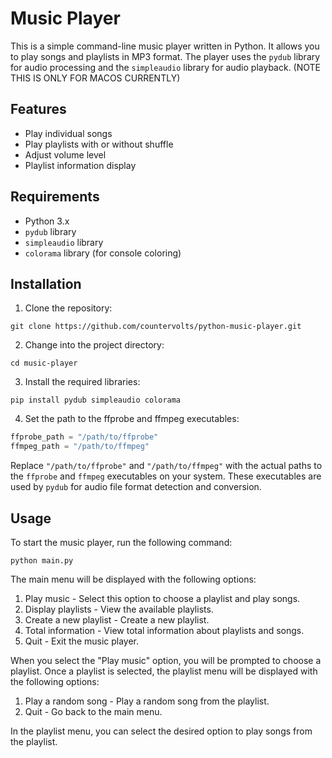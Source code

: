 # Music Player

This is a simple command-line music player written in Python. It allows you to play songs and playlists in MP3 format. The player uses the `pydub` library for audio processing and the `simpleaudio` library for audio playback. (NOTE THIS IS ONLY FOR MACOS CURRENTLY)

## Features

- Play individual songs
- Play playlists with or without shuffle
- Adjust volume level
- Playlist information display

## Requirements

- Python 3.x
- `pydub` library
- `simpleaudio` library
- `colorama` library (for console coloring)

## Installation

1. Clone the repository:

```shell
git clone https://github.com/countervolts/python-music-player.git
```

2. Change into the project directory:

```shell
cd music-player
```

3. Install the required libraries:

```shell
pip install pydub simpleaudio colorama
```

4. Set the path to the ffprobe and ffmpeg executables:

```python
ffprobe_path = "/path/to/ffprobe"
ffmpeg_path = "/path/to/ffmpeg"
```

Replace `"/path/to/ffprobe"` and `"/path/to/ffmpeg"` with the actual paths to the `ffprobe` and `ffmpeg` executables on your system. These executables are used by `pydub` for audio file format detection and conversion.

## Usage

To start the music player, run the following command:

```shell
python main.py
```

The main menu will be displayed with the following options:

1. Play music - Select this option to choose a playlist and play songs.
2. Display playlists - View the available playlists.
3. Create a new playlist - Create a new playlist.
4. Total information - View total information about playlists and songs.
5. Quit - Exit the music player.

When you select the "Play music" option, you will be prompted to choose a playlist. Once a playlist is selected, the playlist menu will be displayed with the following options:

1. Play a random song - Play a random song from the playlist.
2. Quit - Go back to the main menu.

In the playlist menu, you can select the desired option to play songs from the playlist.
